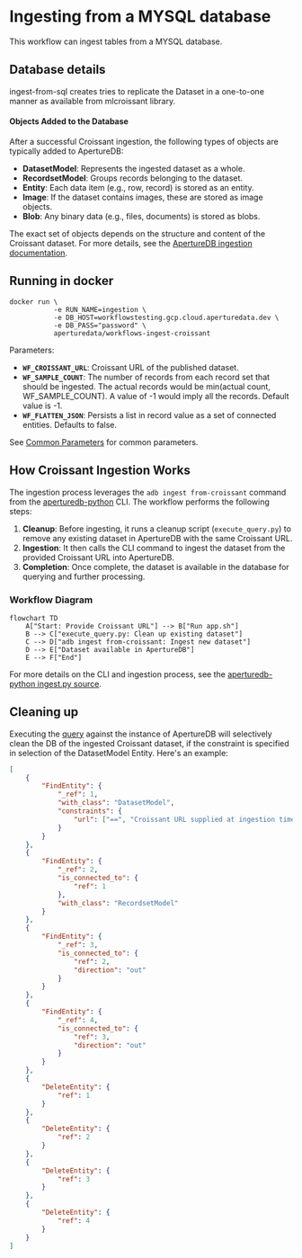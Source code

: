 # Ingesting from a MYSQL database

This workflow can ingest tables from a MYSQL database.

## Database details

ingest-from-sql creates tries to replicate the Dataset in a one-to-one manner as available from mlcroissant library.

#### Objects Added to the Database

After a successful Croissant ingestion, the following types of objects are typically added to ApertureDB:

- **DatasetModel**: Represents the ingested dataset as a whole.
- **RecordsetModel**: Groups records belonging to the dataset.
- **Entity**: Each data item (e.g., row, record) is stored as an entity.
- **Image**: If the dataset contains images, these are stored as image objects.
- **Blob**: Any binary data (e.g., files, documents) is stored as blobs.


The exact set of objects depends on the structure and content of the Croissant dataset. For more details, see the [ApertureDB ingestion documentation](https://docs.aperturedata.io/HowToGuides/Ingestion/Ingestion/Ingestion).


## Running in docker

```
docker run \
           -e RUN_NAME=ingestion \
           -e DB_HOST=workflowstesting.gcp.cloud.aperturedata.dev \
           -e DB_PASS="password" \
           aperturedata/workflows-ingest-croissant
```

Parameters:
* **`WF_CROISSANT_URL`**: Croissant URL of the published dataset.
* **`WF_SAMPLE_COUNT`**: The number of records from each record set that should be ingested. The actual records would be min(actual count, WF_SAMPLE_COUNT). A value of -1 would imply all the records. Default value is -1.
* **`WF_FLATTEN_JSON`**: Persists a list in record value as a set of connected entities. Defaults to false.

See [Common Parameters](../../README.md#common-parameters) for common parameters.

## How Croissant Ingestion Works

The ingestion process leverages the `adb ingest from-croissant` command from the [aperturedb-python](https://github.com/aperture-data/aperturedb-python) CLI. The workflow performs the following steps:

1. **Cleanup**: Before ingesting, it runs a cleanup script (`execute_query.py`) to remove any existing dataset in ApertureDB with the same Croissant URL.
2. **Ingestion**: It then calls the CLI command to ingest the dataset from the provided Croissant URL into ApertureDB.
3. **Completion**: Once complete, the dataset is available in the database for querying and further processing.

### Workflow Diagram

```mermaid
flowchart TD
    A["Start: Provide Croissant URL"] --> B["Run app.sh"]
    B --> C["execute_query.py: Clean up existing dataset"]
    C --> D["adb ingest from-croissant: Ingest new dataset"]
    D --> E["Dataset available in ApertureDB"]
    E --> F["End"]
```

For more details on the CLI and ingestion process, see the [aperturedb-python ingest.py source](https://github.com/aperture-data/aperturedb-python/blob/28ef0e13c9581568e435a893238eb384ecd29578/aperturedb/cli/ingest.py#L240).


## Cleaning up

Executing the [query](https://github.com/aperture-data/workflows/blob/main/apps/ingest-croissant/app/delete_dataset_by_url.json) against the instance of ApertureDB will selectively clean the DB of the ingested Croissant dataset, if the constraint is specified in selection of the DatasetModel Entity. Here's an example:

```json
[
    {
        "FindEntity": {
            "_ref": 1,
            "with_class": "DatasetModel",
            "constraints": {
                "url": ["==", "Croissant URL supplied at ingestion time"]
            }
        }
    },
    {
        "FindEntity": {
            "_ref": 2,
            "is_connected_to": {
                "ref": 1
            },
            "with_class": "RecordsetModel"
        }
    },
    {
        "FindEntity": {
            "_ref": 3,
            "is_connected_to": {
                "ref": 2,
                "direction": "out"
            }
        }
    },
    {
        "FindEntity": {
            "_ref": 4,
            "is_connected_to": {
                "ref": 3,
                "direction": "out"
            }
        }
    },
    {
        "DeleteEntity": {
            "ref": 1
        }
    },
    {
        "DeleteEntity": {
            "ref": 2
        }
    },
    {
        "DeleteEntity": {
            "ref": 3
        }
    },
    {
        "DeleteEntity": {
            "ref": 4
        }
    }
]
```
